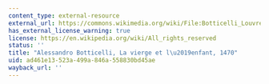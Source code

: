 ```yaml
---
content_type: external-resource
external_url: https://commons.wikimedia.org/wiki/File:Botticelli_Louvre_11.jpg
has_external_license_warning: true
license: https://en.wikipedia.org/wiki/All_rights_reserved
status: ''
title: "Alessandro Botticelli, La vierge et l\u2019enfant, 1470"
uid: ad461e13-523a-499a-846a-558830bd45ae
wayback_url: ''
---
```

